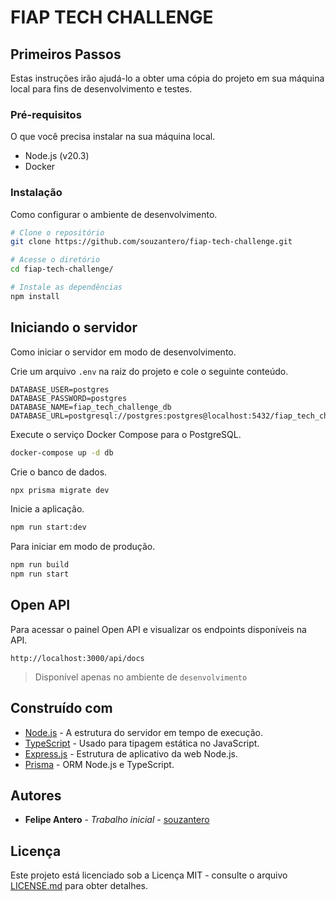 # FIAP TECH CHALLENGE

## Primeiros Passos

Estas instruções irão ajudá-lo a obter uma cópia do projeto em sua máquina local para fins de desenvolvimento e testes.

### Pré-requisitos

O que você precisa instalar na sua máquina local.

- Node.js (v20.3)
- Docker

### Instalação

Como configurar o ambiente de desenvolvimento.

```bash
# Clone o repositório
git clone https://github.com/souzantero/fiap-tech-challenge.git

# Acesse o diretório
cd fiap-tech-challenge/

# Instale as dependências
npm install
```

## Iniciando o servidor

Como iniciar o servidor em modo de desenvolvimento.

Crie um arquivo `.env` na raiz do projeto e cole o seguinte conteúdo.

```
DATABASE_USER=postgres
DATABASE_PASSWORD=postgres
DATABASE_NAME=fiap_tech_challenge_db
DATABASE_URL=postgresql://postgres:postgres@localhost:5432/fiap_tech_challenge_db
```

Execute o serviço Docker Compose para o PostgreSQL.

```bash
docker-compose up -d db
```

Crie o banco de dados.

```bash
npx prisma migrate dev
```

Inicie a aplicação.

```bash
npm run start:dev
```

Para iniciar em modo de produção.

```bash
npm run build
npm run start
```

## Open API

Para acessar o painel Open API e visualizar os endpoints disponíveis na API. 

`http://localhost:3000/api/docs`


> Disponível apenas no ambiente de `desenvolvimento`

## Construído com

- [Node.js](http://www.nodejs.org/) - A estrutura do servidor em tempo de execução.
- [TypeScript](https://www.typescriptlang.org/) - Usado para tipagem estática no JavaScript.
- [Express.js](https://expressjs.com/) - Estrutura de aplicativo da web Node.js.
- [Prisma](https://www.prisma.io/) - ORM Node.js e TypeScript.

## Autores

- **Felipe Antero** - _Trabalho inicial_ - [souzantero](https://github.com/souzantero)

## Licença

Este projeto está licenciado sob a Licença MIT - consulte o arquivo [LICENSE.md](LICENSE.md) para obter detalhes.
